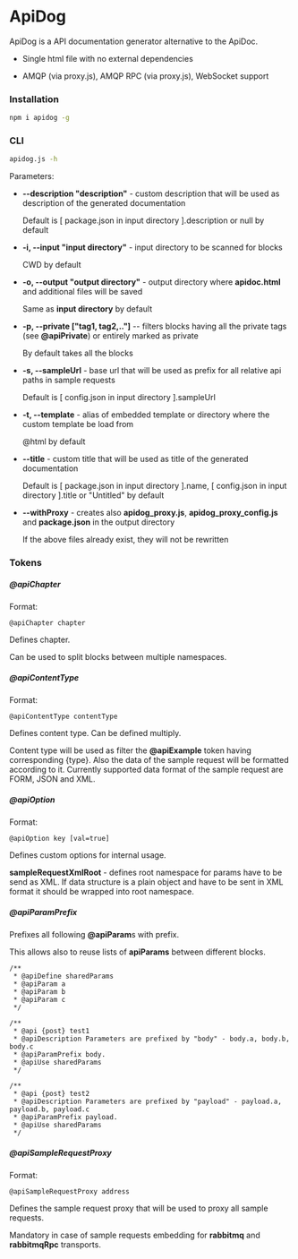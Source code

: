 # ApiDog

ApiDog is a API documentation generator alternative to the ApiDoc.

* Single html file with no external dependencies

* AMQP (via proxy.js), AMQP RPC (via proxy.js), WebSocket support

### Installation

```sh
npm i apidog -g
```

### CLI

```sh
apidog.js -h
```

Parameters:

* **--description "description"** - custom description that will be used as description of the generated documentation

  Default is \[ package.json in input directory \].description or null by default

* **-i, --input "input directory"** - input directory to be scanned for blocks

  CWD by default

* **-o, --output "output directory"** - output directory where **apidoc.html** and additional files will be saved

  Same as **input directory** by default

* **-p, --private \["tag1, tag2,.."\]** -- filters blocks having all the private tags (see **@apiPrivate**) or entirely marked as private

  By default takes all the blocks

* **-s, --sampleUrl** - base url that will be used as prefix for all relative api paths in sample requests

  Default is \[ config.json in input directory \].sampleUrl

* **-t, --template** - alias of embedded template or directory where the custom template be load from

  @html by default

* **--title** - custom title that will be used as title of the generated documentation

  Default is \[ package.json in input directory \].name, \[ config.json in input directory \].title or "Untitled" by default

* **--withProxy** - creates also **apidog_proxy.js**, **apidog_proxy_config.js** and **package.json** in the output directory

  If the above files already exist, they will not be rewritten

### Tokens

##### @apiChapter

Format:
```
@apiChapter chapter
```

Defines chapter.

Can be used to split blocks between multiple namespaces.

##### @apiContentType

Format:
```
@apiContentType contentType
```

Defines content type.
Can be defined multiply.

Content type will be used as filter the **@apiExample** token having corresponding {type}.
Also the data of the sample request will be formatted according to it.
Currently supported data format of the sample request are FORM, JSON and XML.

##### @apiOption

Format:
```
@apiOption key [val=true]
```

Defines custom options for internal usage.

**sampleRequestXmlRoot** - defines root namespace for params have to be send as XML.
If data structure is a plain object and have to be sent in XML format it should be wrapped into root namespace.

##### @apiParamPrefix

Prefixes all following **@apiParam**s with prefix.

This allows also to reuse lists of **apiParams** between different blocks.

```
/**
 * @apiDefine sharedParams
 * @apiParam a
 * @apiParam b
 * @apiParam c
 */

/**
 * @api {post} test1
 * @apiDescription Parameters are prefixed by "body" - body.a, body.b, body.c
 * @apiParamPrefix body.
 * @apiUse sharedParams
 */

/**
 * @api {post} test2
 * @apiDescription Parameters are prefixed by "payload" - payload.a, payload.b, payload.c
 * @apiParamPrefix payload.
 * @apiUse sharedParams
 */
```

##### @apiSampleRequestProxy

Format:
```
@apiSampleRequestProxy address
```

Defines the sample request proxy that will be used to proxy all sample requests.

Mandatory in case of sample requests embedding for **rabbitmq** and **rabbitmqRpc** transports.